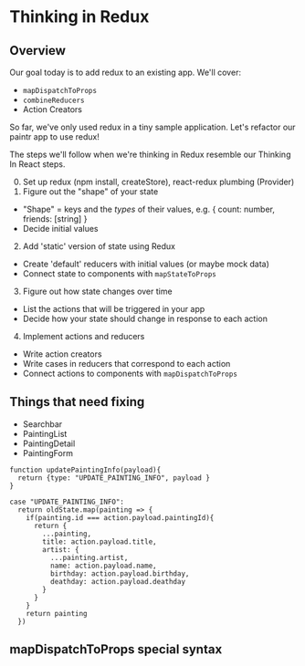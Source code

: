# Thinking in Redux

## Overview

Our goal today is to add redux to an existing app. We'll cover:

- `mapDispatchToProps`
- `combineReducers`
- Action Creators

So far, we've only used redux in a tiny sample application. Let's refactor our paintr app to use redux!

The steps we'll follow when we're thinking in Redux resemble our Thinking In React steps.

0. Set up redux (npm install, createStore), react-redux plumbing (Provider)
1. Figure out the "shape" of your state
  - "Shape" = keys and the _types_ of their values, e.g. { count: number, friends: [string] }
  - Decide initial values
2. Add 'static' version of state using Redux
  - Create 'default' reducers with initial values (or maybe mock data)
  - Connect state to components with `mapStateToProps`
3. Figure out how state changes over time
  - List the actions that will be triggered in your app
  - Decide how your state should change in response to each action
4. Implement actions and reducers
  - Write action creators
  - Write cases in reducers that correspond to each action
  - Connect actions to components with `mapDispatchToProps`

## Things that need fixing
 - Searchbar
 - PaintingList
 - PaintingDetail
 - PaintingForm

```
function updatePaintingInfo(payload){
  return {type: "UPDATE_PAINTING_INFO", payload }
}
```
```
case "UPDATE_PAINTING_INFO":
  return oldState.map(painting => {
    if(painting.id === action.payload.paintingId){
      return {
        ...painting,
        title: action.payload.title,
        artist: {
          ...painting.artist,
          name: action.payload.name,
          birthday: action.payload.birthday,
          deathday: action.payload.deathday
        }
      }
    }
    return painting
  })
```

## mapDispatchToProps special syntax
